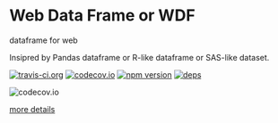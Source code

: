 
# Web Data Frame or WDF

dataframe for web

Insipred by Pandas dataframe or R-like dataframe or SAS-like dataset.

[![travis-ci.org](https://travis-ci.org/walnutgeek/wdf.svg?branch=master)](https://travis-ci.org/walnutgeek/wdf)
[![codecov.io](https://codecov.io/github/walnutgeek/wdf/coverage.svg?branch=master)](https://codecov.io/github/walnutgeek/wdf?branch=master)
[![npm version](https://badge.fury.io/js/wdf.svg)](https://www.npmjs.com/package/wdf)
[![deps](https://david-dm.org/username/repo.svg)](https://david-dm.org/walnutgeek/wdf)

![codecov.io](https://codecov.io/github/walnutgeek/wdf/branch.svg?branch=master)

[more details](https://walnutgeek.github.io/wdf)

